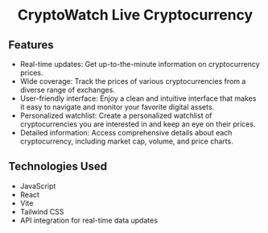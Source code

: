 

<h1 align="center">
  <br>
  CryptoWatch Live Cryptocurrency
  <br>
</h1>


## Features

- Real-time updates: Get up-to-the-minute information on cryptocurrency prices.
- Wide coverage: Track the prices of various cryptocurrencies from a diverse range of exchanges.
- User-friendly interface: Enjoy a clean and intuitive interface that makes it easy to navigate and monitor your favorite digital assets.
- Personalized watchlist: Create a personalized watchlist of cryptocurrencies you are interested in and keep an eye on their prices.
- Detailed information: Access comprehensive details about each cryptocurrency, including market cap, volume, and price charts.

## Technologies Used

- JavaScript
- React
- Vite
- Tailwind CSS
- API integration for real-time data updates
